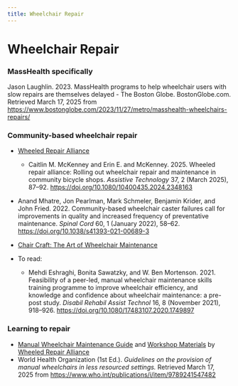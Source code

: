 ```yaml
---
title: Wheelchair Repair
---
```


# Wheelchair Repair

### MassHealth specifically

Jason Laughlin. 2023. MassHealth programs to help wheelchair users with slow repairs are themselves delayed - The Boston Globe. BostonGlobe.com. Retrieved March 17, 2025 from https://www.bostonglobe.com/2023/11/27/metro/masshealth-wheelchairs-repairs/

### Community-based wheelchair repair

- [Wheeled Repair Alliance](https://techowlpa.org/wheeled-repair-alliance/)

  - Caitlin M. McKenney and Erin E. and McKenney. 2025. Wheeled repair alliance: Rolling out wheelchair repair and maintenance in community bicycle shops. _Assistive Technology_ 37, 2 (March 2025), 87–92. https://doi.org/10.1080/10400435.2024.2348163

- Anand Mhatre, Jon Pearlman, Mark Schmeler, Benjamin Krider, and John Fried. 2022. Community-based wheelchair caster failures call for improvements in quality and increased frequency of preventative maintenance. _Spinal Cord_ 60, 1 (January 2022), 58–62. https://doi.org/10.1038/s41393-021-00689-3
- [Chair Craft: The Art of Wheelchair Maintenance](https://www.facebook.com/groups/234551657046556/)
- To read:
  - Mehdi Eshraghi, Bonita Sawatzky, and W. Ben Mortenson. 2021. Feasibility of a peer-led, manual wheelchair maintenance skills training programme to improve wheelchair efficiency, and knowledge and confidence about wheelchair maintenance: a pre-post study. _Disabil Rehabil Assist Technol_ 16, 8 (November 2021), 918–926. https://doi.org/10.1080/17483107.2020.1749897

### Learning to repair

- [Manual Wheelchair Maintenance Guide](https://techowlpa.org/wp-content/uploads/2023/06/Manual-Wheelchair-Maintenance-Guide.pdf)
  and [Workshop Materials](https://techowlpa.org/wp-content/uploads/2023/06/Workshop-Materials.pdf) by [Wheeled Repair Alliance](https://techowlpa.org/wheeled-repair-alliance/)
- World Health Organization (1st Ed.). _Guidelines on the provision of manual wheelchairs in less resourced settings._ Retrieved March 17, 2025 from https://www.who.int/publications/i/item/9789241547482
